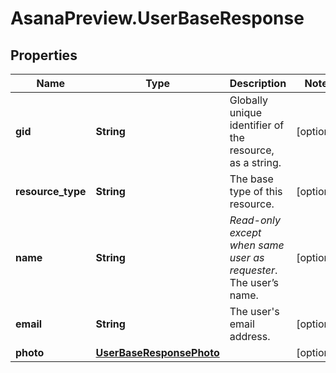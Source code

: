 # AsanaPreview.UserBaseResponse

## Properties
Name | Type | Description | Notes
------------ | ------------- | ------------- | -------------
**gid** | **String** | Globally unique identifier of the resource, as a string. | [optional] 
**resource_type** | **String** | The base type of this resource. | [optional] 
**name** | **String** | *Read-only except when same user as requester*. The user’s name. | [optional] 
**email** | **String** | The user&#x27;s email address. | [optional] 
**photo** | [**UserBaseResponsePhoto**](UserBaseResponsePhoto.md) |  | [optional] 
